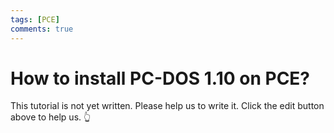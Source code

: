 ```yaml
---
tags: [PCE]
comments: true
---
```


# How to install PC-DOS 1.10 on PCE?

This tutorial is not yet written. Please help us to write it. Click the edit button above to help us. 👆